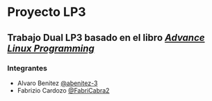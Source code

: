 # Proyecto LP3
## Trabajo Dual LP3 basado en el libro [_Advance Linux Programming_](https://richard.esplins.org/static/downloads/linux_book.pdf)

### Integrantes
* Alvaro Benitez [@abenitez-3](https://github.com/abenitez-3)
* Fabrizio Cardozo [@FabriCabra2](https://github.com/FabriCabra2)
